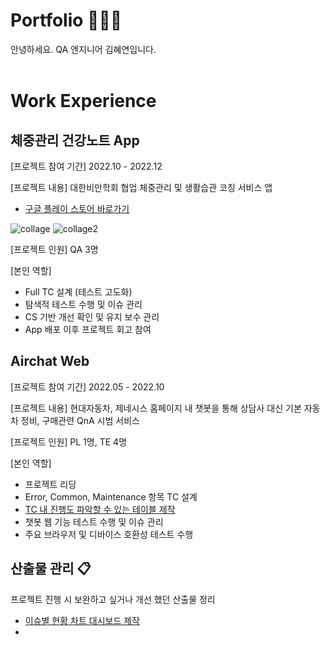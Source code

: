 # Portfolio 💁🏻‍♀️
안녕하세요. QA 엔지니어 김혜연입니다.
<br></br>

# Work Experience

## 체중관리 건강노트 App

[프로젝트 참여 기간] 2022.10 - 2022.12

[프로젝트 내용] 대한비만학회 협업 체중관리 및 생활습관 코칭 서비스 앱 

- [구글 플레이 스토어 바로가기](https://play.google.com/store/apps/details?id=net.huray.ksso)

![collage](https://user-images.githubusercontent.com/121289071/211623505-19afb943-58d8-44f2-b2f8-91229d88e4fb.png)
![collage2](https://user-images.githubusercontent.com/121289071/211623515-d20e47ec-54bb-4606-b57d-5bcf8ef54fa2.png)

[프로젝트 인원] QA 3명

[본인 역할]
- Full TC 설계 (테스트 고도화)
- 탐색적 테스트 수행 및 이슈 관리
- CS 기반 개선 확인 및 유지 보수 관리
- App 배포 이후 프로젝트 회고 참여



## Airchat Web


[프로젝트 참여 기간] 2022.05 - 2022.10

[프로젝트 내용] 현대자동차, 제네시스 홈페이지 내 챗봇을 통해 상담사 대신 기본 자동차 정비, 구매관련 QnA 시범 서비스

[프로젝트 인원] PL 1명, TE 4명

[본인 역할]
- 프로젝트 리딩
- Error, Common, Maintenance 항목 TC 설계
- [TC 내 진행도 파악할 수 있는 테이블 제작](https://github.com/heeye-log/heeye-log/blob/main/%ED%8F%AC%ED%8A%B8%ED%8F%B4%EB%A6%AC%EC%98%A4/%EC%82%B0%EC%B6%9C%EB%AC%BC/Progress%20Table.md)
- 챗봇 웹 기능 테스트 수행 및 이슈 관리
- 주요 브라우저 및 디바이스 호환성 테스트 수행



## 산출물 관리 📋

프로젝트 진행 시 보완하고 싶거나 개선 했던 산출물 정리

- [이슈별 현황 차트 대시보드 제작](https://github.com/heeye-log/heeye-log/blob/main/%ED%8F%AC%ED%8A%B8%ED%8F%B4%EB%A6%AC%EC%98%A4/%EC%82%B0%EC%B6%9C%EB%AC%BC/Issue_Dashboard.md)
- 

